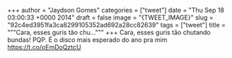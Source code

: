 
+++
author = "Jaydson Gomes"
categories = ["tweet"]
date = "Thu Sep 18 03:00:33 +0000 2014"
draft = false
image = "{TWEET_IMAGE}"
slug = "92c4ed3951fa3ca8299105352ad692a28cc82639"
tags = ["tweet"]
title = """Cara, esses guris tão chu..."""
+++
Cara, esses guris tão chutando bundas! PQP. É o disco mais esperado do ano pra mim https://t.co/oEmDoQztcU
